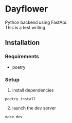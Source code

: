 # Dayflower

Python backend using FastApi.  
This is a test writing.

## Installation

### Requirements

- poetry

### Setup

1. install dependencies

```
poetry install
```

2. launch the dev server

```
make dev
```
